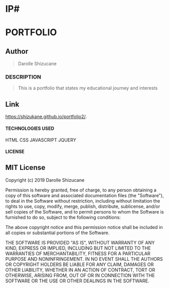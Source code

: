 # IP#
# PORTFOLIO
## Author
> Darolle Shizucane
### DESCRIPTION
> This is a portfolio that states my educational journey and interests
## Link
https://shizukane.github.io/portfolio2/.
#### TECHNOLOGIES USED
HTML CSS JAVASCRIPT JQUERY
#### LICENSE

## MIT License

Copyright (c) 2019 Darolle Shizucane

Permission is hereby granted, free of charge, to any person obtaining a copy
of this software and associated documentation files (the "Software"), to deal
in the Software without restriction, including without limitation the rights
to use, copy, modify, merge, publish, distribute, sublicense, and/or sell
copies of the Software, and to permit persons to whom the Software is
furnished to do so, subject to the following conditions:

The above copyright notice and this permission notice shall be included in all
copies or substantial portions of the Software.

THE SOFTWARE IS PROVIDED "AS IS", WITHOUT WARRANTY OF ANY KIND, EXPRESS OR
IMPLIED, INCLUDING BUT NOT LIMITED TO THE WARRANTIES OF MERCHANTABILITY,
FITNESS FOR A PARTICULAR PURPOSE AND NONINFRINGEMENT. IN NO EVENT SHALL THE
AUTHORS OR COPYRIGHT HOLDERS BE LIABLE FOR ANY CLAIM, DAMAGES OR OTHER
LIABILITY, WHETHER IN AN ACTION OF CONTRACT, TORT OR OTHERWISE, ARISING FROM,
OUT OF OR IN CONNECTION WITH THE SOFTWARE OR THE USE OR OTHER DEALINGS IN THE
SOFTWARE.

 